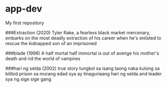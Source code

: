 # app-dev
My first repository 

###Extraction (2020)
Tyler Rake, a fearless black market mercenary, embarks on the most deadly extraction of his career when he's enlisted to rescue the kidnapped son of an imprisoned 

###blade (1998) 
A half mortal half immortal is out of avenge his mother's death and rid the world of vampires

###hari ng selda (2002)
true story tungkol sa isang taong naka kulong sa bilibid prison sa murang edad sya ay tinaguriaang hari ng selda and leader sya ng sige sige gang
